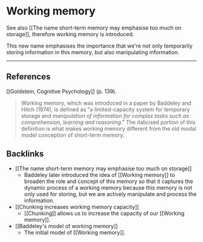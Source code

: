 # Working memory
See also [[The name short-term memory may emphasise too much on storage]], therefore working memory is introduced.

This new name emphasises the importance that we're not only temporarily storing information in this memory, but also manipulating information.

- - -
## References
[[Goldstein, Cognitive Psychology]] (p. 139).
> Working memory, which was introduced in a paper by Baddeley and Hitch (1974), is defined as "a limited-capacity system for temporary storage and *manipulation of information for complex tasks such as comprehension, learning and reasoning*." The italicised portion of this definition is what makes working memory different from the old modal model conception of short-term memory.

## Backlinks
* [[The name short-term memory may emphasise too much on storage]]
	* Baddeley later introduced the idea of [[Working memory]] to broaden the role and concept of this memory so that it captures the dynamic process of a working memory because this memory is not only used for storing, but we are actively manipulate and process the information.
* [[Chunking increases working memory capacity]]
	* [[Chunking]] allows us to increase the capacity of our [[Working memory]].
* [[Baddeley's model of working memory]]
	* The initial model of [[Working memory]].

<!-- #evergreen -->

<!-- {BearID:8CFE08D8-E854-4520-AF9D-897D60E8FF62-54416-00000A8FDC018DB7} -->
